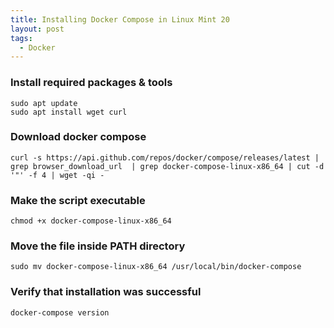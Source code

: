 ```yaml
---
title: Installing Docker Compose in Linux Mint 20
layout: post
tags:
  - Docker
--- 
```


### Install required packages & tools

	sudo apt update
	sudo apt install wget curl

### Download docker compose

	curl -s https://api.github.com/repos/docker/compose/releases/latest | grep browser_download_url  | grep docker-compose-linux-x86_64 | cut -d '"' -f 4 | wget -qi -

### Make the script executable

	chmod +x docker-compose-linux-x86_64

### Move the file inside PATH directory

	sudo mv docker-compose-linux-x86_64 /usr/local/bin/docker-compose

### Verify that installation was successful

	docker-compose version
